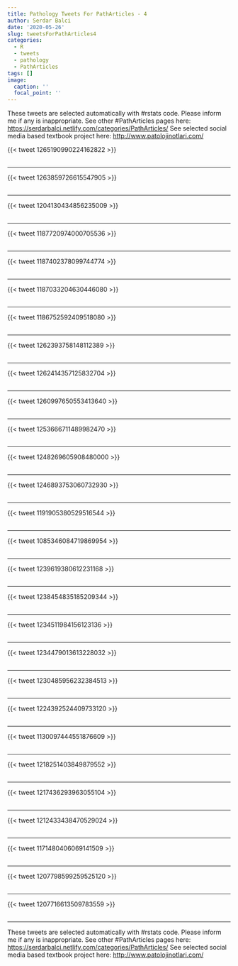 ```yaml
---
title: Pathology Tweets For PathArticles - 4
author: Serdar Balci
date: '2020-05-26'
slug: tweetsForPathArticles4
categories:
  - R
  - tweets
  - pathology
  - PathArticles
tags: []
image:
  caption: ''
  focal_point: ''
---
```



These tweets are selected automatically with #rstats code. Please inform me if any is inappropriate.
See other #PathArticles pages here: https://serdarbalci.netlify.com/categories/PathArticles/ 
See selected social media based textbook project here: http://www.patolojinotlari.com/

{{< tweet 1265190990224162822 >}}
<br>
<br>
<hr>
{{< tweet 1263859726615547905 >}}
<br>
<br>
<hr>
{{< tweet 1204130434856235009 >}}
<br>
<br>
<hr>
{{< tweet 1187720974000705536 >}}
<br>
<br>
<hr>
{{< tweet 1187402378099744774 >}}
<br>
<br>
<hr>
{{< tweet 1187033204630446080 >}}
<br>
<br>
<hr>
{{< tweet 1186752592409518080 >}}
<br>
<br>
<hr>
{{< tweet 1262393758148112389 >}}
<br>
<br>
<hr>
{{< tweet 1262414357125832704 >}}
<br>
<br>
<hr>
{{< tweet 1260997650553413640 >}}
<br>
<br>
<hr>
{{< tweet 1253666711489982470 >}}
<br>
<br>
<hr>
{{< tweet 1248269605908480000 >}}
<br>
<br>
<hr>
{{< tweet 1246893753060732930 >}}
<br>
<br>
<hr>
{{< tweet 1191905380529516544 >}}
<br>
<br>
<hr>
{{< tweet 1085346084719869954 >}}
<br>
<br>
<hr>
{{< tweet 1239619380612231168 >}}
<br>
<br>
<hr>
{{< tweet 1238454835185209344 >}}
<br>
<br>
<hr>
{{< tweet 1234511984156123136 >}}
<br>
<br>
<hr>
{{< tweet 1234479013613228032 >}}
<br>
<br>
<hr>
{{< tweet 1230485956232384513 >}}
<br>
<br>
<hr>
{{< tweet 1224392524409733120 >}}
<br>
<br>
<hr>
{{< tweet 1130097444551876609 >}}
<br>
<br>
<hr>
{{< tweet 1218251403849879552 >}}
<br>
<br>
<hr>
{{< tweet 1217436293963055104 >}}
<br>
<br>
<hr>
{{< tweet 1212433438470529024 >}}
<br>
<br>
<hr>
{{< tweet 1171480406069141509 >}}
<br>
<br>
<hr>
{{< tweet 1207798599259525120 >}}
<br>
<br>
<hr>
{{< tweet 1207716613509783559 >}}
<br>
<br>
<hr>


These tweets are selected automatically with #rstats code. Please inform me if any is inappropriate.
See other #PathArticles pages here: https://serdarbalci.netlify.com/categories/PathArticles/ 
See selected social media based textbook project here: http://www.patolojinotlari.com/
